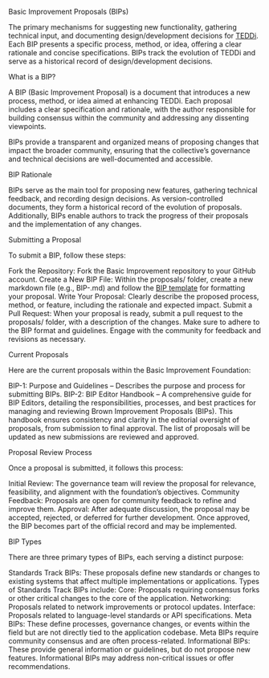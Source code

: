 Basic Improvement Proposals (BIPs)

The primary mechanisms for suggesting new functionality, gathering technical input, and documenting design/development decisions for [TEDDi](https://themichaelacompany.com/teddi/). Each BIP presents a specific process, method, or idea, offering a clear rationale and concise specifications. BIPs track the evolution of TEDDi and serve as a historical record of design/development decisions.

What is a BIP?

A BIP (Basic Improvement Proposal) is a document that introduces a new process, method, or idea aimed at enhancing TEDDi. Each proposal includes a clear specification and rationale, with the author responsible for building consensus within the community and addressing any dissenting viewpoints.

BIPs provide a transparent and organized means of proposing changes that impact the broader community, ensuring that the collective’s governance and technical decisions are well-documented and accessible.

BIP Rationale

BIPs serve as the main tool for proposing new features, gathering technical feedback, and recording design decisions. As version-controlled documents, they form a historical record of the evolution of proposals. Additionally, BIPs enable authors to track the progress of their proposals and the implementation of any changes.

Submitting a Proposal

To submit a BIP, follow these steps:

Fork the Repository: Fork the Basic Improvement repository to your GitHub account.
Create a New BIP File: Within the proposals/ folder, create a new markdown file (e.g., BIP-<number>.md) and follow the [BIP template](https://bips.ma8.company/bips_template/) for formatting your proposal.
Write Your Proposal: Clearly describe the proposed process, method, or feature, including the rationale and expected impact.
Submit a Pull Request: When your proposal is ready, submit a pull request to the proposals/ folder, with a description of the changes.
Make sure to adhere to the BIP format and guidelines. Engage with the community for feedback and revisions as necessary.

Current Proposals

Here are the current proposals within the Basic Improvement Foundation:

BIP-1: Purpose and Guidelines – Describes the purpose and process for submitting BIPs.
BIP-2: BIP Editor Handbook – A comprehensive guide for BIP Editors, detailing the responsibilities, processes, and best practices for managing and reviewing Brown Improvement Proposals (BIPs). This handbook ensures consistency and clarity in the editorial oversight of proposals, from submission to final approval.
The list of proposals will be updated as new submissions are reviewed and approved.

Proposal Review Process

Once a proposal is submitted, it follows this process:

Initial Review: The governance team will review the proposal for relevance, feasibility, and alignment with the foundation’s objectives.
Community Feedback: Proposals are open for community feedback to refine and improve them.
Approval: After adequate discussion, the proposal may be accepted, rejected, or deferred for further development.
Once approved, the BIP becomes part of the official record and may be implemented.

BIP Types

There are three primary types of BIPs, each serving a distinct purpose:

Standards Track BIPs: These proposals define new standards or changes to existing systems that affect multiple implementations or applications. Types of Standards Track BIPs include:
Core: Proposals requiring consensus forks or other critical changes to the core of the application.
Networking: Proposals related to network improvements or protocol updates.
Interface: Proposals related to language-level standards or API specifications.
Meta BIPs: These define processes, governance changes, or events within the field but are not directly tied to the application codebase. Meta BIPs require community consensus and are often process-related.
Informational BIPs: These provide general information or guidelines, but do not propose new features. Informational BIPs may address non-critical issues or offer recommendations.
